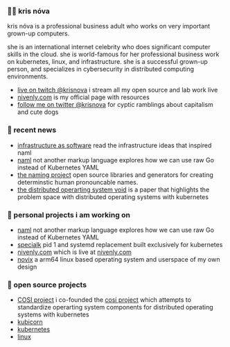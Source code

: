 ### 🏴‍☠️ kris nóva

kris nóva is a professional business adult who works on very important grown-up computers. 

she is an international internet celebrity who does significant computer skills in the cloud. she is world-famous for her professional business work on kubernetes, linux, and infrastructure. she is a successful grown-up person, and specializes in cybersecurity in distributed computing environments.
 
 - [live on twitch @krisnova](https://nivenly.com/live) i stream all my open source and lab work live
 - [nivenly.com](https://nivenly.com) is my official page with resources
 - [follow me on twitter @krisnova](https://twitter.com/krisnova) for cyptic ramblings about capitalism and cute dogs

### 💬 recent news

 - [infrastructure as software](https://nivenly.com/lib/2021-06-13-ias) read the infrastructure ideas that inspired naml
 - [naml](https://github.com/kris-nova/naml) not another markup language explores how we can use raw Go instead of Kubernetes YAML
 - [the naming project](https://github.com/the-naming-project/the-naming-project) open source libraries and generators for creating determinstic human pronouncable names.
 - [the distributed operarting system void](https://nivenly.com/lib/2021-04-02-operating-system-interface/) is a paper that highlights the problem space with distributed operating systems with kubernetes

### 🤔 personal projects i am working on

 - [naml](https://github.com/kris-nova/naml) not another markup language explores how we can use raw Go instead of Kubernetes YAML
 - [specialk](https://github.com/kris-nova/specialk) pid 1 and systemd replacement built exclusively for kubernetes
 - [nivenly.com](github.com/kris-nova/nivenly.com) which is live at [nivenly.com](https://nivenly.com)
 - [novix](github.com/kris-nova/novix) a arm64 linux based operating system and userspace of my own design

### 🔭 open source projects

 - [COSI project](https://github.com/cosi-project/community) i co-founded the [cosi project](https://github.com/cosi-project/community) which attempts to standardize operarting system components for distributed operating systems with kubernetes
 - [kubicorn](https://github.com/kubicorn)
 - [kubernetes](github.com/kubernetes/kubernetes)
 - [linux](github.com/kris-nova/linux)
